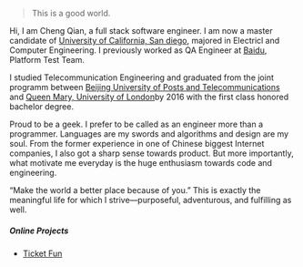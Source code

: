 

> This is a good world.


Hi, I am Cheng Qian, a full stack software engineer. I am now a master candidate of [University of California, San diego](https://ucsd.edu/), majored in Electricl and Computer Engineering. I previously worked as QA Engineer at [Baidu](http://www.baidu.com/), Platform Test Team.

I studied Telecommunication Engineering and graduated from the joint programm between [Beijing University of Posts and Telecommunications](http://www.bupt.edu.cn/) and [Queen Mary, University of London](http://www.qmul.ac.uk/)by 2016 with the first class honored bachelor degree.

Proud to be a geek. I prefer to be called as an engineer more than a programmer. Languages are my swords and algorithms and design are my soul. From the former experience in one of Chinese biggest Internet companies, I also got a sharp sense towards product. But more importantly, what motivate me everyday is the huge enthusiasm towards code and engineering.

“Make the world a better place because of you.” This is exactly the meaningful life for which I strive—purposeful, adventurous, and fulfilling as well.

##### Online Projects
- [Ticket Fun][1]

[1]: http://18.220.191.42/Titan/

<!-- - [Upgrading to Progressive Web Apps][9] · [JSConf China Shanghai 2017](http://2017.jsconf.cn/)
- Building Progressive Web Apps · [CSDI Guangzhou 2017](http://www.csdisummit.com/)
- The State of Progressive Web App · GDG IO Redux Beijing 2017
- PWA Rehashing · Baidu HQ Beijing 2017
- [Service Worker 101][5] · GDG DevFest Beijing 2016
- [Progressive Web Apps][4] · QCon Shanghai 2016
- Progressive Web App in my POV · GDG IO Redux Beijing 2016
- [CSS Still Sucks 2015][2] · 2015
- [JavaScript Modularization Journey][1] · 2015



[1]: //huangxuan.me/2015/07/09/js-module-7day/
[2]: //huangxuan.me/2015/12/28/css-sucks-2015/
[3]: //huangxuan.me/2016/06/05/pwa-in-my-pov/
[4]: //huangxuan.me/2016/10/20/pwa-qcon2016/
[5]: //huangxuan.me/2016/11/20/sw-101-gdgdf/
[6]: https://yanshuo.io/assets/player/?deck=58ac8598b123db0067292f92 "PWA Rehashing"
[7]: https://yanshuo.io/assets/player/?deck=593ad6fbfe88c2006a0a0d6d "The State of PWA"
[8]: https://yanshuo.io/assets/player/?deck=594d673d570c357d0698a950 "Building PWA"
[9]: //huangxuan.me/jsconfcn2017/ -->


